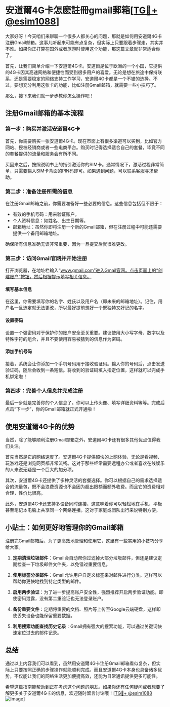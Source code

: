 # 安道爾4G卡怎麽註冊gmail郵箱[[TG💪+ @esim1088](https://t.me/s/esim1088)]

大家好呀！今天咱们来聊聊一个很多人都关心的问题，那就是如何用安道爾4G卡注册Gmail邮箱。这事儿听起来可能有点复杂，但实际上只要跟着步骤走，其实并不难。如果你正打算在国外或者旅游时使用这个功能，那这篇文章就非常适合你了。

首先，让我们简单介绍一下安道爾4G卡。安道爾是位于欧洲的一个小国，它提供的4G卡因其高速网络和便捷性而受到很多用户的喜爱。无论是想在旅途中保持联系，还是需要稳定的网络支持工作学习，安道爾4G卡都是一个不错的选择。不过，要想充分利用这张卡的功能，比如注册Gmail邮箱，就需要一些小技巧了。

那么，接下来我们就一步步教你怎么操作吧！

## 注册Gmail邮箱的基本流程

### 第一步：购买并激活安道爾4G卡

首先，你需要购买一张安道爾4G卡。现在市面上有很多渠道可以买到，比如官方网站、授权经销商或者一些电商平台。购买时记得选择适合自己的套餐，毕竟不同的套餐提供的流量和服务会有所不同。

买回来之后，按照说明书上的指引激活你的SIM卡。通常情况下，激活过程非常简单，只需要输入SIM卡背面的PIN码即可。如果遇到问题，可以联系客服寻求帮助。

### 第二步：准备注册所需的信息

在注册Gmail邮箱之前，你需要准备好一些必要的信息。这些信息包括但不限于：

- 有效的手机号码：用来验证账户。
- 个人资料信息：如姓名、出生日期等。
- 邮箱地址：虽然你即将注册一个新的Gmail邮箱，但在注册过程中可能还需要提供一个备用邮箱地址。

确保所有信息准确无误非常重要，因为一旦提交后就很难更改。

### 第三步：访问Gmail官网并开始注册

打开浏览器，在地址栏输入“www.gmail.com”进入Gmail官网。点击页面上的“创建账户”按钮，然后根据提示填写相关信息。

#### 填写基本信息

在这里，你需要填写你的名字、姓氏以及用户名（即未来的邮箱地址）。记住，用户名一旦选定就无法更改，所以最好提前想好一个既独特又好记的名字。

#### 设置密码

设置一个强密码对于保护你的账户安全至关重要。建议使用大小写字母、数字以及特殊字符的组合，并且不要使用容易被猜到的信息作为密码。

#### 添加手机号码

接着，系统会让你添加一个手机号码用于接收验证码。输入你的号码后，点击发送验证码，随后会收到一条短信。将收到的验证码填入指定位置，这样就可以完成手机绑定啦！

### 第四步：完善个人信息并完成注册

最后一步就是完善你的个人信息了。你可以上传头像、填写详细资料等等。完成后点击“下一步”，你的Gmail邮箱就正式开通啦！

## 使用安道爾4G卡的优势

当然，除了能够顺利注册Gmail邮箱之外，安道爾4G卡还有很多其他优点值得我们关注。

首先当然是它的网络速度了。安道爾4G卡提供超快的上网体验，无论是看视频、玩游戏还是浏览网页都非常流畅。这对于那些经常需要远程办公或者喜欢在线娱乐的人来说无疑是一个巨大的加分项。

其次，安道爾4G卡还提供了多种灵活的套餐选择。你可以根据自己的需求选择适合的流量包，既不会浪费资源也不会因为超出限额而额外收费。而且它的资费相对合理，性价比很高。

此外，安道爾4G卡还支持多设备同时连接，这意味着你可以轻松地在手机、平板甚至笔记本电脑上共享同一个网络连接。这对于家庭或团队出行来说特别方便。

## 小贴士：如何更好地管理你的Gmail邮箱

注册完Gmail邮箱后，为了更高效地管理和使用它，这里有一些实用的小技巧分享给大家。

1. **定期清理垃圾邮件**：Gmail会自动帮你过滤掉大部分垃圾邮件，但还是建议定期检查一下垃圾邮件文件夹，以免错过重要信息。

2. **使用标签分类邮件**：Gmail允许用户自定义标签来对邮件进行分类。这样可以帮助你更快地找到特定类型的邮件。

3. **启用两步验证**：为了进一步提高账户安全性，强烈推荐开启两步验证功能。即使密码泄露，没有第二重验证也无法登录账户。

4. **备份重要文件**：定期将重要的文档、照片等上传至Google云端硬盘，这样即使丢失设备也能保留重要数据。

5. **利用搜索功能查找历史记录**：Gmail拥有强大的搜索功能，可以通过关键词快速定位过去的邮件记录。

## 总结

通过以上内容我们可以看到，虽然用安道爾4G卡注册Gmail邮箱看似复杂，但实际上只要按照正确的步骤操作就能顺利完成。而且安道爾4G卡本身也具备诸多优势，不仅能让我们的网络生活更加便捷高效，还能为日常通讯提供更多可能性。

希望这篇指南能帮助到正在考虑这个问题的朋友。如果你还有任何疑问或者想要了解更多关于安道爾4G卡的信息，欢迎随时留言讨论哦！[[TG💪+ @esim1088](https://t.me/s/esim1088) ![Image](https://i.postimg.cc/4NQfJmqS/Snipaste-2025-05-13-00-14-12.png)]
